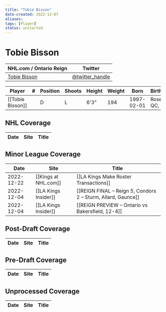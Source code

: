 ```yaml
---
title: "Tobie Bisson"
date-created: 2022-12-07
aliases: 
tags: [Player]
status: unstarted
---
```


# Tobie Bisson

| NHL.com / Ontario Reign | Twitter                                 |
| ----------------------- | --------------------------------------- |
| [Tobie Bisson]()           | [@twitter_handle](https://twitter.com/) | 

| Player           | \#  | Position | Shoots | Height | Weight | Born       | Birthplace        | Draft |
| ---------------- | --- | -------- | ------ | ------ | ------ | ---------- | ----------------- | ----- |
| [[Tobie Bisson]] |     | D        | L      | 6'3"   | 194    | 1997-02-01 | Rosemère, QC, CAN | Undrafted      |



## NHL  Coverage
| Date | Site | Title |
| ---- | ---- | ----- |



## Minor League Coverage
| Date | Site | Title |
| ---- | ---- | ----- |
| 2022-12-22 | [[Kings at NHL.com]] | [[LA Kings Make Roster Transactions]] |
| 2022-12-04 | [[LA Kings Insider]] | [[REIGN FINAL – Reign 5, Condors 2 – Sturm, Allard, Gaunce]] |
| 2022-12-04 | [[LA Kings Insider]] | [[REIGN PREVIEW – Ontario vs Bakersfield, 12-4]] |



## Post-Draft Coverage
| Date | Site | Title |
| ---- | ---- | ----- |



## Pre-Draft Coverage
| Date | Site | Title |
| ---- | ---- | ----- |


## Unprocessed Coverage
| Date | Site | Title |
| ---- | ---- | ----- |
